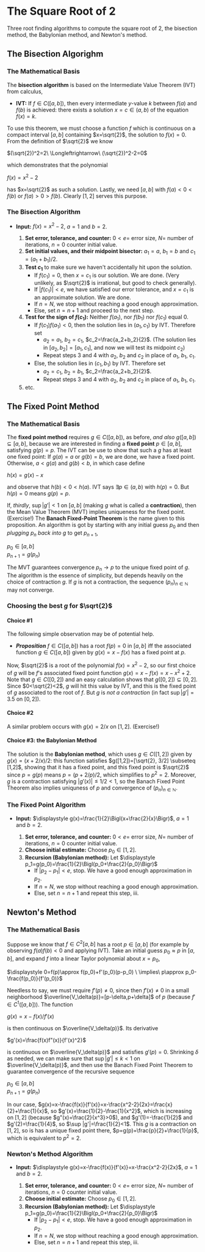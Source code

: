 # The Square Root of 2

Three root finding algorithms to compute the square root of 2, the bisection method, the Babylonian method, and Newton's method.

## The Bisection Algorighm

### The Mathematical Basis
The **bisection algorithm** is based on the Intermediate Value Theorem (IVT) from calculus, 

* **IVT:** If $f\in C([a,b])$, then every intermediate $y$-value $k$ between $f(a)$ and $f(b)$ is achieved: there exists a solution $x=c\in (a,b)$ of the equation $f(x)=k$.

To use this theorem, we must choose a function $f$ which is continuous on a compact interval $[a,b]$ containing $x=\sqrt{2}$, the solution to $f(x)=0$.  From the definition of $\sqrt{2}$ we know 

$(\sqrt{2})^2=2\ \Longleftrightarrow\ (\sqrt{2})^2-2=0$ 

which demonstrates that the polynomial 

$f(x)=x^2-2$ 

has $x=\sqrt{2}$ as such a solution. Lastly, we need $[a,b]$ with $f(a)<0<f(b)$ or $f(a)>0>f(b)$.  Clearly $[1,2]$ serves this purpose.  

### The Bisection Algorithm
* **Input:**  $f(x)=x^2-2$, $a=1$ and $b=2$.

    1. **Set error, tolerance, and counter:** $0<e=$ error size, $N=$ number of iterations, $n=0$ counter initial value.
    2. **Set initial values, and their midpoint bisector:** $a_1=a$, $b_1=b$ and $c_1=(a_1+b_1)/2$.
    3. **Test $c_1$** to make sure we haven't accidentally hit upon the solution.
        + If $f(c_1)=0$, then $x=c_1$ is our solution. We are done. (Very unlikely, as $\sqrt{2}$ is irrational, but good to check generally).
        + If $|f(c_1)|<e$, we have satisfied our error tolerance, and $x=c_1$ is an approximate solution. We are done. 
        + If $n=N$, we stop without reaching a good enough approximation.
        + Else, set $n=n+1$ and proceed to the next step.  
    4. **Test for the sign of $f(c_1)$:** Neither $f(a_1)$, nor $f(b_1)$ nor $f(c_1)$ equal $0$. 
        + If $f(c_1)f(a_1)<0$, then the solution lies in $(a_1,c_1)$ by IVT.  Therefore set 
            * $a_2=a_1$, $b_2=c_1$, $c_2=\frac{a_2+b_2}{2}$.  (The solution lies in $[a_2,b_2]=[a_1,c_1]$, and now we will test its midpoint $c_2$)
            * Repeat steps 3 and 4 with $a_2$, $b_2$ and $c_2$ in place of $a_1$, $b_1$, $c_1$.
        + Else, the solution lies in $(c_1,b_1)$ by IVT.  Therefore set 
            * $a_2=c_1$, $b_2=b_1$, $c_2=\frac{a_2+b_2}{2}$.
            * Repeat steps 3 and 4 with $a_2$, $b_2$ and $c_2$ in place of $a_1$, $b_1$, $c_1$.
    5. etc.

## The Fixed Point Method

### The Mathematical Basis

The **fixed point method** requires $g\in C([a,b])$, as before, *and also* $g([a,b])\subseteq [a,b]$, because we are interested in finding a **fixed point** $p\in [a,b]$, satisfying $g(p)=p$.  The IVT can be use to show that such a $g$ has at least one fixed point:  If $g(a)=a$ or $g(b)=b$, we are done, we have a fixed point.  Otherwise, $a<g(a)$ and $g(b)<b$, in which case define 

$h(x)=g(x)-x$ 

and observe that $h(b)<0<h(a)$.  IVT says $\exists p\in (a,b)$ with $h(p)=0$.  But $h(p)=0$ means $g(p)=p$.  

If, *thirdly*, $\sup |g'|<1$ on $[a,b]$ (making $g$ what is called a **contraction**), then the Mean Value Theorem (MVT) implies uniqueness for the fixed point. (Exercise!)  The **Banach Fixed-Point Theorem** is the name given to this proposition.  An algorithm is got by starting with any initial guess $p_0$ and then *plugging* $p_n$ *back into* $g$ to get $p_{n+1}$,

$p_0\in [a,b]$\
$p_{n+1}=g(p_n)$

The MVT guarantees convergence $p_n\to p$ to the unique fixed point of $g$.  The algorithm is the essence of simplicity, but depends heavily on the choice of contraction $g$.  If $g$ is not a contraction, the sequence $(p_n)_{n\in \mathbb{N}}$ may not converge.

### Choosing the best $g$ for $\sqrt{2}$

#### Choice \#1

The following simple observation may be of potential help.

* ***Proposition*** $f\in C([a,b])$ has a root $f(p)=0$ in $[a,b]$ iff the associated function $g\in C([a,b])$ given by $g(x)=x-f(x)$ has a fixed point at $p$.

Now, $\sqrt{2}$ is a root of the polynomial $f(x) = x^2-2$, so our first choice of $g$ will be $f$'s associated fixed point function $g(x) = x-f(x) = x-x^2+2$.  Note that $g\in C([0,2])$ and an easy calculation shows that $g([0,2])\subseteq [0,2]$.  Since $0<\sqrt{2}<2$, $g$ will hit this value by IVT, and this is the fixed point of $g$ associated to the root of $f$. But $g$ is *not a contraction* (in fact $\sup |g'|=3.5$ on $[0,2]$).  

#### Choice \#2

A similar problem occurs with $g(x) = 2/x$ on $[1,2]$. (Exercise!)

#### Choice \#3: the Babylonian Method

The solution is the **Babylonian method**, which uses $g\in C([1,2])$ given by $g(x) = (x+2/x)/2$: this function satisfies $g([1,2])=[\sqrt{2}, 3/2] \subseteq [1,2]$, showing that it has a fixed point, and this fixed point is $\sqrt{2}$ since $p=g(p)$ means $p=(p+2/p)/2$, which simplifies to $p^2=2$. Moreover, $g$ is a contraction satisfying $|g'(x)| \leq 1/2 < 1$, so the Banach Fixed Point Theorem also implies uniquness of $p$ and convergence of $(p_n)_{n\in\mathbb{N}}$.  

### The Fixed Point Algorithm

* **Input:**  $\displaystyle g(x)=\frac{1}{2}\Bigl(x+\frac{2}{x}\Bigr)$, $a=1$ and $b=2$.

    1. **Set error, tolerance, and counter:** $0<e=$ error size, $N=$ number of iterations, $n=0$ counter initial value.
    2. **Choose initial estimate:** Choose $p_0\in [1,2]$.
    3. **Recursion (Babylonian method):** Let $\displaystyle p_1=g(p_0)=\frac{1}{2}\Bigl(p_0+\frac{2}{p_0}\Bigr)$
        + If $|p_2-p_1|<e$, stop.  We have a good enough approximation in $p_2$. 
        + If $n=N$, we stop without reaching a good enough approximation.
        + Else, set $n=n+1$ and repeat this step, iii.  

## Newton's Method

### The Mathematical Basis

Suppose we know that $f\in C^2[a,b]$ has a root $p\in [a,b]$ (for example by observing $f(a)f(b)<0$ and applying IVT). Take an initial guess $p_0\approx p$ in $[a,b]$, and expand $f$ into a linear Taylor polynomial about $x=p_0$,

$\displaystyle 0=f(p)\approx f(p_0)+f'(p_0)(p-p_0)
\ \implies\ p\approx p_0-\frac{f(p_0)}{f'(p_0)}$

Needless to say, we must require $f'(p)\neq 0$, since then $f'(x)\neq 0$ in a small neighborhood $\overline{V_\delta(p)}=[p-\delta,p+\delta]$ of $p$ (because $f'\in C^1([a,b])$).  The function 

$g(x)=x-f(x)/f'(x)$

is then continuous on $\overline{V_\delta(p)}$.  Its derivative

$g'(x)=\frac{f(x)f"(x)}{f'(x)^2}$

is continuous on $\overline{V_\delta(p)}$ and satisfies $g'(p)=0$.  Shrinking $\delta$ as needed, we can make sure that $\sup |g'|\leq k<1$ on $\overline{V_\delta(p)}$, and then use the Banach Fixed Point Theorem to guarantee convergence of the recursive sequence 

$p_0\in [a,b]$\
$p_{n+1}=g(p_n)$

In our case, $g(x)=x-\frac{f(x)}{f'(x)}=x-\frac{x^2-2}{2x}=\frac{x}{2}+\frac{1}{x}$, so $g'(x)=\frac{1}{2}-\frac{1}{x^2}$, which is increasing on $[1,2]$ (because $g"(x)=\frac{2}{x^3}>0$), and $g'(1)=-\frac{1}{2}$ and $g'(2)=\frac{1}{4}$, so $\sup |g'|=\frac{1}{2}<1$.  This $g$ is a contraction on $[1,2]$, so is has a unique fixed point there, $p=g(p)=\frac{p}{2}+\frac{1}{p}$, which is equivalent to $p^2=2$.

### Newton's Method Algorithm

* **Input:**  $\displaystyle g(x)=x-\frac{f(x)}{f'(x)}=x-\frac{x^2-2}{2x}$, $a=1$ and $b=2$.

    1. **Set error, tolerance, and counter:** $0<e=$ error size, $N=$ number of iterations, $n=0$ counter initial value.
    2. **Choose initial estimate:** Choose $p_0\in [1,2]$.
    3. **Recursion (Babylonian method):** Let $\displaystyle p_1=g(p_0)=\frac{1}{2}\Bigl(p_0+\frac{2}{p_0}\Bigr)$
        + If $|p_2-p_1|<e$, stop.  We have a good enough approximation in $p_2$. 
        + If $n=N$, we stop without reaching a good enough approximation.
        + Else, set $n=n+1$ and repeat this step, iii.  
